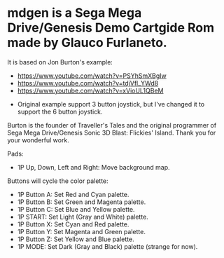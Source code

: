 # mdgen is a Sega Mega Drive/Genesis Demo Cartgide Rom made by Glauco Furlaneto.

It is based on Jon Burton's example:
- https://www.youtube.com/watch?v=PSYhSmXBgIw
- https://www.youtube.com/watch?v=tdjVfl_YWd8
- https://www.youtube.com/watch?v=xVioUL1QBeM
* Original example support 3 button joystick, but I've changed it to support the 6 button joystick.

Burton is the founder of Traveller's Tales and the original programmer of Sega Mega Drive/Genesis Sonic 3D Blast: Flickies' Island.
Thank you for your wonderful work.

Pads:
- 1P Up, Down, Left and Right: Move background map.

Buttons will cycle the color palette:
- 1P Button A: Set Red and Cyan palette.
- 1P Button B: Set Green and Magenta palette.
- 1P Button C: Set Blue and Yellow palette.
- 1P START: Set Light (Gray and White) palette.
- 1P Button X: Set Cyan and Red palette.
- 1P Button Y: Set Magenta and Green palette.
- 1P Button Z: Set Yellow and Blue palette.
- 1P MODE: Set Dark (Gray and Black) palette (strange for now).
